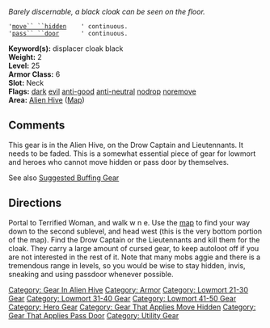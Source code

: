 <i>Barely discernable, a black cloak can be seen on the floor.</i>

`'`[`move`` ``hidden`](Move_Hidden "wikilink")`    ' continuous.`  
`'`[`pass`` ``door`](Pass_Door "wikilink")`      ' continuous.`

<b>Keyword(s):</b> displacer cloak black  
<b>Weight:</b> 2  
<b>Level:</b> 25  
<b>Armor Class:</b> 6  
<b>Slot:</b> Neck  
<b>Flags:</b> [dark](Dark_Flag "wikilink") [evil](Evil_Flag "wikilink")
[anti-good](Anti-Good_Flag "wikilink")
[anti-neutral](Anti-Neutral_Flag "wikilink")
[nodrop](NoDrop_Flag "wikilink") [noremove](NoRemove_Flag "wikilink")  
<b>Area:</b> [Alien Hive](:Category:_Alien_Hive "wikilink")
([Map](Alien_Hive_Map "wikilink"))  

## Comments

This gear is in the Alien Hive, on the Drow Captain and Lieutennants. It
needs to be faded. This is a somewhat essential piece of gear for
lowmort and heroes who cannot move hidden or pass door by themselves.

See also [Suggested Buffing
Gear](Suggested_Spellcasting_Gear#Suggested_Buffing_Gear "wikilink")

## Directions

Portal to Terrified Woman, and walk w n e. Use the
[map](Alien_Hive_Map "wikilink") to find your way down to the second
sublevel, and head west (this is the very bottom portion of the map).
Find the Drow Captain or the Lieutennants and kill them for the cloak.
They carry a large amount of cursed gear, to keep autoloot off if you
are not interested in the rest of it. Note that many mobs aggie and
there is a tremendous range in levels, so you would be wise to stay
hidden, invis, sneaking and using passdoor whenever possible.

[Category: Gear In Alien Hive](Category:_Gear_In_Alien_Hive "wikilink")
[Category: Armor](Category:_Armor "wikilink") [Category: Lowmort 21-30
Gear](Category:_Lowmort_21-30_Gear "wikilink") [Category: Lowmort 31-40
Gear](Category:_Lowmort_31-40_Gear "wikilink") [Category: Lowmort 41-50
Gear](Category:_Lowmort_41-50_Gear "wikilink") [Category: Hero
Gear](Category:_Hero_Gear "wikilink") [Category: Gear That Applies Move
Hidden](Category:_Gear_That_Applies_Move_Hidden "wikilink") [Category:
Gear That Applies Pass
Door](Category:_Gear_That_Applies_Pass_Door "wikilink") [Category:
Utility Gear](Category:_Utility_Gear "wikilink")
